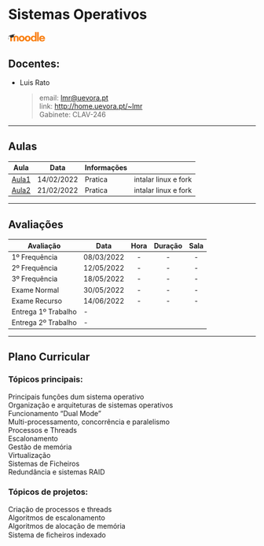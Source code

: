 # Sistemas Operativos
[ <img width="75px" src="https://github.com/GBarradas/GBarradas/blob/main/img/moodle.png?raw=true">](https://www.moodle.uevora.pt/2122/)
## Docentes:
- Luis Rato
  > email: [lmr@uevora.pt](lmr@uevora.pt)  
    link: [http://home.uevora.pt/~lmr ](http://home.uevora.pt/~lmr )   
    Gabinete: CLAV-246


---  
## Aulas 

|Aula                   |Data   |Informações|                        |
|-----------------------|-------|-----------|------------------------|
|[Aula1](Praticas/aula1)|14/02/2022|Pratica|intalar linux e fork|
|[Aula2](Praticas/aula2)|21/02/2022|Pratica|intalar linux e fork|

---
## Avaliações  

|Avaliação    |Data      |Hora |Duração|Sala    |
|-------------|----------|:---:|:-----:|:------:| 
|1º Frequência|08/03/2022|-|-    |-|
|2º Frequência|12/05/2022|-|-    |-|
|3º Frequência|18/05/2022|-|-    |-|
|Exame Normal |30/05/2022|-|-    |-|
|Exame Recurso|14/06/2022|-|-    |-|
|Entrega 1º Trabalho|-|
|Entrega 2º Trabalho|-|  

--- 
## Plano Curricular
### Tópicos principais:  
Principais funções dum sistema operativo  
Organização e arquiteturas de sistemas operativos  
Funcionamento “Dual Mode”  
Multi-processamento, concorrência e paralelismo  
Processos e Threads  
Escalonamento  
Gestão de memória  
Virtualização  
Sistemas de Ficheiros  
Redundância e sistemas RAID  
### Tópicos de projetos:  
Criação de processos e threads  
Algoritmos de escalonamento  
Algoritmos de alocação de memória  
Sistema de ﬁcheiros indexado
